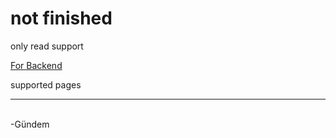 <h1>not finished</h1>

only read support

<a href="https://github.com/honeybadger4768/eksisozluk-api">For Backend</a>

supported pages
<hr />
<br />
-Gündem
